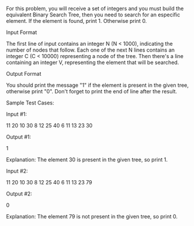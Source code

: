 For this problem, you will receive a set of integers and you must build the equivalent Binary Search Tree, then you need to search for an especific element. If the element is found, print 1. Otherwise print 0. 

Input Format

The first line of input contains an integer N (N < 1000), indicating the number of nodes that follow. Each one of the next N lines contains an integer C (C < 10000) representing a node of the tree. Then there's a line containing an integer V, representing the element that will be searched.

Output Format

You should print the message "1" if the element is present in the given tree, otherwise print "0". Don't forget to print the end of line after the result.



Sample Test Cases: 

Input #1:

11
20
10
30
8
12
25
40
6
11
13
23
30

Output #1:

1

Explanation:
The element 30 is present in the given tree, so print 1.



Input #2:

11
20
10
30
8
12
25
40
6
11
13
23
79

Output #2:

0
 

Explanation:
The element 79 is not present in the given tree, so print 0.
